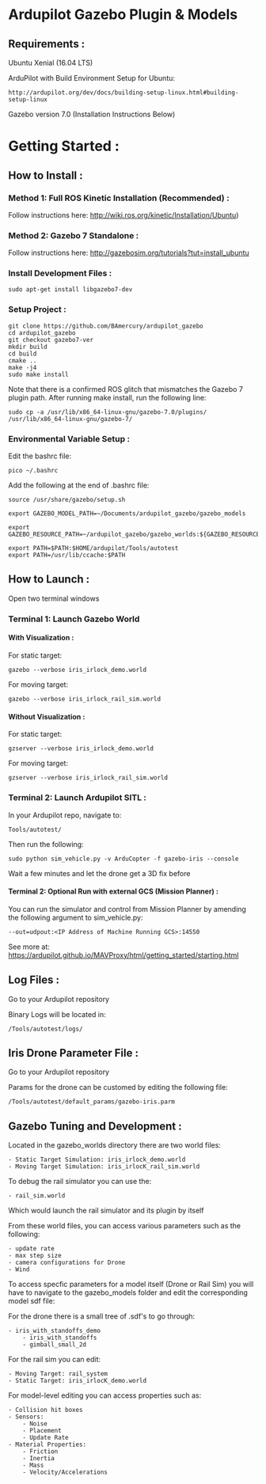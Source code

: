 # Ardupilot Gazebo Plugin & Models

## Requirements :

Ubuntu Xenial (16.04 LTS)

ArduPilot with Build Environment Setup for Ubuntu:

    http://ardupilot.org/dev/docs/building-setup-linux.html#building-setup-linux

Gazebo version 7.0 (Installation Instructions Below)


# Getting Started :
## How to Install :

### Method 1: Full ROS Kinetic Installation (Recommended) :

Follow instructions here:
    http://wiki.ros.org/kinetic/Installation/Ubuntu) 

### Method 2: Gazebo 7 Standalone :

Follow instructions here:
    http://gazebosim.org/tutorials?tut=install_ubuntu  

### Install Development Files :

    sudo apt-get install libgazebo7-dev

### Setup Project :



````
git clone https://github.com/BAmercury/ardupilot_gazebo
cd ardupilot_gazebo
git checkout gazebo7-ver
mkdir build
cd build
cmake ..
make -j4
sudo make install
````

Note that there is a confirmed ROS glitch that mismatches the Gazebo 7 plugin path. After running make install, run the following line:
````
sudo cp -a /usr/lib/x86_64-linux-gnu/gazebo-7.0/plugins/ /usr/lib/x86_64-linux-gnu/gazebo-7/
````

### Environmental Variable Setup :

Edit the bashrc file:
````
pico ~/.bashrc
````

Add the following at the end of .bashrc file:
````
source /usr/share/gazebo/setup.sh

export GAZEBO_MODEL_PATH=~/Documents/ardupilot_gazebo/gazebo_models

export GAZEBO_RESOURCE_PATH=~/ardupilot_gazebo/gazebo_worlds:${GAZEBO_RESOURCE_PATH}

export PATH=$PATH:$HOME/ardupilot/Tools/autotest
export PATH=/usr/lib/ccache:$PATH
````



## How to Launch :

Open two terminal windows



### Terminal 1: Launch Gazebo World 

#### With Visualization :

For static target:
````
gazebo --verbose iris_irlock_demo.world
````

For moving target:
````
gazebo --verbose iris_irlock_rail_sim.world
````

#### Without Visualization :

For static target:
````
gzserver --verbose iris_irlock_demo.world
````

For moving target:
````
gzserver --verbose iris_irlock_rail_sim.world
````


### Terminal 2: Launch Ardupilot SITL :

In your Ardupilot repo, navigate to:
````
Tools/autotest/
````
Then run the following:
````
sudo python sim_vehicle.py -v ArduCopter -f gazebo-iris --console
````

Wait a few minutes and let the drone get a 3D fix before

#### Terminal 2: Optional Run with external GCS (Mission Planner) :

You can run the simulator and control from Mission Planner by amending the following argument to sim_vehicle.py:

````
--out=udpout:<IP Address of Machine Running GCS>:14550
````

See more at:
    https://ardupilot.github.io/MAVProxy/html/getting_started/starting.html


## Log Files :

Go to your Ardupilot repository

Binary Logs will be located in:
````
/Tools/autotest/logs/
````

## Iris Drone Parameter File :

Go to your Ardupilot repository

Params for the drone can be customed by editing the following file:
````
/Tools/autotest/default_params/gazebo-iris.parm
````

## Gazebo Tuning and Development :

Located in the gazebo_worlds directory there are two world files:

    - Static Target Simulation: iris_irlock_demo.world
    - Moving Target Simulation: iris_irlocK_rail_sim.world

To debug the rail simulator you can use the:

    - rail_sim.world

Which would launch the rail simulator and its plugin by itself

From these world files, you can access various parameters such as the following:

    - update rate
    - max step size
    - camera configurations for Drone
    - Wind

To access specfic parameters for a model itself (Drone or Rail Sim) you will have to navigate to the gazebo_models folder and edit the corresponding model sdf file:

For the drone there is a small tree of .sdf's to go through:

    - iris_with_standoffs_demo
        - iris_with_standoffs
        - gimball_small_2d

For the rail sim you can edit:

    - Moving Target: rail_system
    - Static Target: iris_irlocK_demo.world

For model-level editing you can access properties such as:

    - Collision hit boxes
    - Sensors:
        - Noise
        - Placement
        - Update Rate
    - Material Properties:
        - Friction
        - Inertia
        - Mass
        - Velocity/Accelerations


